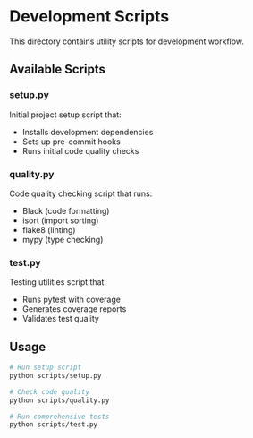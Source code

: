 # Development Scripts

This directory contains utility scripts for development workflow.

## Available Scripts

### setup.py
Initial project setup script that:
- Installs development dependencies
- Sets up pre-commit hooks
- Runs initial code quality checks

### quality.py
Code quality checking script that runs:
- Black (code formatting)
- isort (import sorting)
- flake8 (linting)
- mypy (type checking)

### test.py
Testing utilities script that:
- Runs pytest with coverage
- Generates coverage reports
- Validates test quality

## Usage

```bash
# Run setup script
python scripts/setup.py

# Check code quality
python scripts/quality.py

# Run comprehensive tests
python scripts/test.py
```